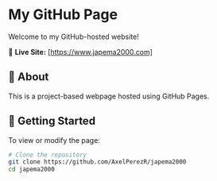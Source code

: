 # My GitHub Page

Welcome to my GitHub-hosted website!

🔗 **Live Site:** [https://www.japema2000.com]

## 🧾 About

This is a project-based webpage hosted using GitHub Pages.

## 🚀 Getting Started

To view or modify the page:

```bash
# Clone the repository
git clone https://github.com/AxelPerezR/japema2000
cd japema2000
